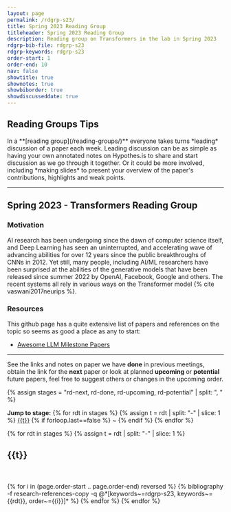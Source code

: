```yaml
---
layout: page
permalink: /rdgrp-s23/
title: Spring 2023 Reading Group
titleheader: Spring 2023 Reading Group
description: Reading group on Transformers in the lab in Spring 2023
rdgrp-bib-file: rdgrp-s23
rdgrp-keywords: rdgrp-s23
order-start: 1
order-end: 10
nav: false
showtitle: true
shownotes: true
showbiborder: true
showdiscusseddate: true
---
```


<h2>Reading Groups Tips</h2>
In a **[reading group](/reading-groups/)** everyone takes turns *leading* discussion of a paper each week. Leading discussion can be as simple as having your own annotated notes on Hypothes.is to share and start discussion as we go through it together. Or it could be more involved, including *making slides* to present your overview of the paper's contributions, highlights and weak points.


<hr/>

<h2>Spring 2023 - Transformers Reading Group</h2>

<h3>Motivation</h3>

AI research has been undergoing since the dawn of computer science itself, and Deep Learning has seen an uninterrupted, and accelerating wave of advancing abilities for over 12 years since the public breakthroughs of CNNs in 2012. Yet still, many people, including AI/ML researchers have been surprised at the abilities of the generative models that have been released since summer 2022 by OpenAI, Facebook, Google and others. The recent systems all rely in various ways on the Transformer model {% cite vaswani2017neurips %}. 

<h3>Resources</h3>
This github page has a quite extensive list of papers and references on the topic so seems as good a place as any to start:
<ul><li>
<a href="https://github.com/Hannibal046/Awesome-LLM#milestone-papers">Awesome LLM Milestone Papers</a>
</li></ul>

<hr/>

See the links and notes on paper we have **done** in previous meetings, obtain the link for the **next** paper or look at planned **upcoming** or **potential** future papers, feel free to suggest others or changes in the upcoming order.

{% assign stages = "rd-next, rd-done, rd-upcoming, rd-potential" | split: ", " %}

<b>Jump to stage:</b> {% for rdt in stages %} {% assign t = rdt | split: "-" | slice: 1 %} <a href="#{{rdt}}">{{t}}</a> {% if forloop.last==false %} ~ {% endif %} {% endfor %}


<div class="publications by year">
{% for rdt in stages %}
  {% assign t = rdt | split: "-" | slice: 1 %}
  <h2 class="year"><a name="{{rdt}}">{{t}}</a></h2>
    <br/><br/> 
  {% for i in (page.order-start .. page.order-end) reversed %}
      {% bibliography -f research-references-copy -q @*[keywords~=rdgrp-s23, keywords~={{rdt}}, order~={{i}}]* %}
  {% endfor %}
{% endfor %}


</div>

